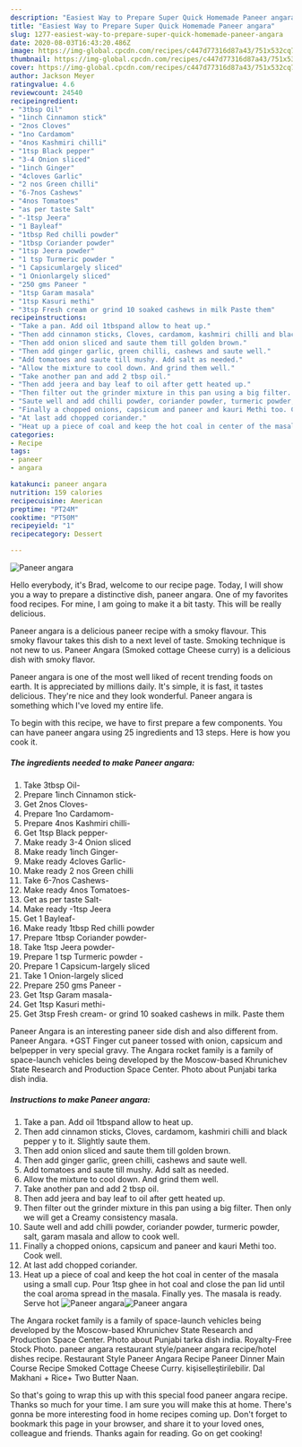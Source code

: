 ```yaml
---
description: "Easiest Way to Prepare Super Quick Homemade Paneer angara"
title: "Easiest Way to Prepare Super Quick Homemade Paneer angara"
slug: 1277-easiest-way-to-prepare-super-quick-homemade-paneer-angara
date: 2020-08-03T16:43:20.486Z
image: https://img-global.cpcdn.com/recipes/c447d77316d87a43/751x532cq70/paneer-angara-recipe-main-photo.jpg
thumbnail: https://img-global.cpcdn.com/recipes/c447d77316d87a43/751x532cq70/paneer-angara-recipe-main-photo.jpg
cover: https://img-global.cpcdn.com/recipes/c447d77316d87a43/751x532cq70/paneer-angara-recipe-main-photo.jpg
author: Jackson Meyer
ratingvalue: 4.6
reviewcount: 24540
recipeingredient:
- "3tbsp Oil"
- "1inch Cinnamon stick"
- "2nos Cloves"
- "1no Cardamom"
- "4nos Kashmiri chilli"
- "1tsp Black pepper"
- "3-4 Onion sliced"
- "1inch Ginger"
- "4cloves Garlic"
- "2 nos Green chilli"
- "6-7nos Cashews"
- "4nos Tomatoes"
- "as per taste Salt"
- "-1tsp Jeera"
- "1 Bayleaf"
- "1tbsp Red chilli powder"
- "1tbsp Coriander powder"
- "1tsp Jeera powder"
- "1 tsp Turmeric powder "
- "1 Capsicumlargely sliced"
- "1 Onionlargely sliced"
- "250 gms Paneer "
- "1tsp Garam masala"
- "1tsp Kasuri methi"
- "3tsp Fresh cream or grind 10 soaked cashews in milk Paste them"
recipeinstructions:
- "Take a pan. Add oil 1tbspand allow to heat up."
- "Then add cinnamon sticks, Cloves, cardamom, kashmiri chilli and black pepper y to it. Slightly saute them."
- "Then add onion sliced and saute them till golden brown."
- "Then add ginger garlic, green chilli, cashews and saute well."
- "Add tomatoes and saute till mushy. Add salt as needed."
- "Allow the mixture to cool down. And grind them well."
- "Take another pan and add 2 tbsp oil."
- "Then add jeera and bay leaf to oil after gett heated up."
- "Then filter out the grinder mixture in this pan using a big filter. Then only we will get a Creamy consistency masala."
- "Saute well and add chilli powder, coriander powder, turmeric powder, salt, garam masala and allow to cook well."
- "Finally a chopped onions, capsicum and paneer and kauri Methi too. Cook well."
- "At last add chopped coriander."
- "Heat up a piece of coal and keep the hot coal in center of the masala using a small cup. Pour 1tsp ghee in hot coal and close the pan lid until the coal aroma spread in the masala. Finally yes. The masala is ready. Serve hot"
categories:
- Recipe
tags:
- paneer
- angara

katakunci: paneer angara 
nutrition: 159 calories
recipecuisine: American
preptime: "PT24M"
cooktime: "PT50M"
recipeyield: "1"
recipecategory: Dessert

---
```



![Paneer angara](https://img-global.cpcdn.com/recipes/c447d77316d87a43/751x532cq70/paneer-angara-recipe-main-photo.jpg)

Hello everybody, it's Brad, welcome to our recipe page. Today, I will show you a way to prepare a distinctive dish, paneer angara. One of my favorites food recipes. For mine, I am going to make it a bit tasty. This will be really delicious.

Paneer angara is a delicious paneer recipe with a smoky flavour. This smoky flavour takes this dish to a next level of taste. Smoking technique is not new to us. Paneer Angara (Smoked cottage Cheese curry) is a delicious dish with smoky flavor.

Paneer angara is one of the most well liked of recent trending foods on earth. It is appreciated by millions daily. It's simple, it is fast, it tastes delicious. They're nice and they look wonderful. Paneer angara is something which I've loved my entire life.


To begin with this recipe, we have to first prepare a few components. You can have paneer angara using 25 ingredients and 13 steps. Here is how you cook it.

<!--inarticleads1-->

##### The ingredients needed to make Paneer angara:

1. Take 3tbsp Oil-
1. Prepare 1inch Cinnamon stick-
1. Get 2nos Cloves-
1. Prepare 1no Cardamom-
1. Prepare 4nos Kashmiri chilli-
1. Get 1tsp Black pepper-
1. Make ready 3-4 Onion sliced
1. Make ready 1inch Ginger-
1. Make ready 4cloves Garlic-
1. Make ready 2 nos Green chilli
1. Take 6-7nos Cashews-
1. Make ready 4nos Tomatoes-
1. Get as per taste Salt-
1. Make ready -1tsp Jeera
1. Get 1 Bayleaf-
1. Make ready 1tbsp Red chilli powder
1. Prepare 1tbsp Coriander powder-
1. Take 1tsp Jeera powder-
1. Prepare 1 tsp Turmeric powder -
1. Prepare 1 Capsicum-largely sliced
1. Take 1 Onion-largely sliced
1. Prepare 250 gms Paneer -
1. Get 1tsp Garam masala-
1. Get 1tsp Kasuri methi-
1. Get 3tsp Fresh cream- or grind 10 soaked cashews in milk. Paste them


Paneer Angara is an interesting paneer side dish and also different from. Paneer Angara. +GST Finger cut paneer tossed with onion, capsicum and belpepper in very special gravy. The Angara rocket family is a family of space-launch vehicles being developed by the Moscow-based Khrunichev State Research and Production Space Center. Photo about Punjabi tarka dish india. 

<!--inarticleads2-->

##### Instructions to make Paneer angara:

1. Take a pan. Add oil 1tbspand allow to heat up.
1. Then add cinnamon sticks, Cloves, cardamom, kashmiri chilli and black pepper y to it. Slightly saute them.
1. Then add onion sliced and saute them till golden brown.
1. Then add ginger garlic, green chilli, cashews and saute well.
1. Add tomatoes and saute till mushy. Add salt as needed.
1. Allow the mixture to cool down. And grind them well.
1. Take another pan and add 2 tbsp oil.
1. Then add jeera and bay leaf to oil after gett heated up.
1. Then filter out the grinder mixture in this pan using a big filter. Then only we will get a Creamy consistency masala.
1. Saute well and add chilli powder, coriander powder, turmeric powder, salt, garam masala and allow to cook well.
1. Finally a chopped onions, capsicum and paneer and kauri Methi too. Cook well.
1. At last add chopped coriander.
1. Heat up a piece of coal and keep the hot coal in center of the masala using a small cup. Pour 1tsp ghee in hot coal and close the pan lid until the coal aroma spread in the masala. Finally yes. The masala is ready. Serve hot
<img src="//assets-global.cpcdn.com/assets/icons/button_play-2c75c40dde080a61004c1f40b05d8f140eaff45d7e9e6481dc71c63d2e7c4909.png" alt="Paneer angara"><img src="//assets-global.cpcdn.com/assets/icons/button_play-2c75c40dde080a61004c1f40b05d8f140eaff45d7e9e6481dc71c63d2e7c4909.png" alt="Paneer angara">

The Angara rocket family is a family of space-launch vehicles being developed by the Moscow-based Khrunichev State Research and Production Space Center. Photo about Punjabi tarka dish india. Royalty-Free Stock Photo. paneer angara restaurant style/paneer angara recipe/hotel dishes recipe. Restaurant Style Paneer Angara Recipe Paneer Dinner Main Course Recipe Smoked Cottage Cheese Curry. kişiselleştirilebilir. Dal Makhani + Rice+ Two Butter Naan. 

So that's going to wrap this up with this special food paneer angara recipe. Thanks so much for your time. I am sure you will make this at home. There's gonna be more interesting food in home recipes coming up. Don't forget to bookmark this page in your browser, and share it to your loved ones, colleague and friends. Thanks again for reading. Go on get cooking!
